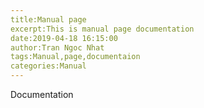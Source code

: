 ```yaml
---
title:Manual page
excerpt:This is manual page documentation
date:2019-04-18 16:15:00
author:Tran Ngoc Nhat
tags:Manual,page,documentaion
categories:Manual
---
```


Documentation